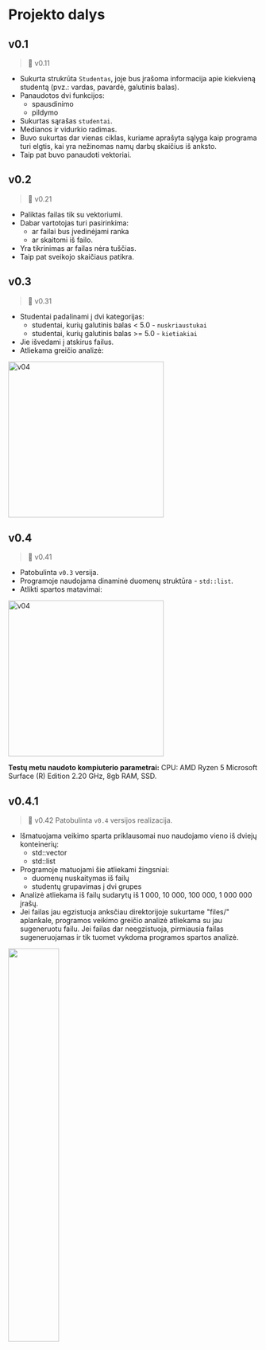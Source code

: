 # **Projekto dalys**

## **v0.1** 
> :bookmark: v0.11
- Sukurta strukrūta `Studentas`, joje bus įrašoma informacija apie kiekvieną studentą (pvz.: vardas, pavardė, galutinis balas).
- Panaudotos dvi funkcijos: 
  - spausdinimo
  - pildymo
- Sukurtas sąrašas `studentai`.
- Medianos ir vidurkio radimas.
- Buvo sukurtas dar vienas ciklas, kuriame aprašyta sąlyga kaip programa turi elgtis, kai yra nežinomas namų darbų skaičius iš anksto.
- Taip pat buvo panaudoti vektoriai.

## **v0.2** 
> :bookmark: v0.21
- Paliktas failas tik su vektoriumi.
- Dabar vartotojas turi pasirinkima: 
  - ar failai bus įvedinėjami ranka 
  - ar skaitomi iš failo.
- Yra tikrinimas ar failas nėra tuščias.
- Taip pat sveikojo skaičiaus patikra.

## **v0.3** 
> :bookmark: v0.31
- Studentai padalinami į dvi kategorijas: 
  - studentai, kurių galutinis balas < 5.0 - `nuskriaustukai`
  - studentai, kurių galutinis balas >= 5.0 - `kietiakiai`
- Jie išvedami į atskirus failus.
- Atliekama greičio analizė:
<img width="313" alt="v04" src="https://user-images.githubusercontent.com/91346039/199539302-0ed431df-c8ed-49f1-907e-ec9e624d9afa.png">

## **v0.4** 
> :bookmark: v0.41
- Patobulinta `v0.3` versija.
- Programoje naudojama dinaminė duomenų struktūra - `std::list`.
- Atlikti spartos matavimai:
<img width="313" alt="v04" src="https://user-images.githubusercontent.com/91346039/199539697-be4faa6d-8bbe-4d80-80b5-b47d249d29a7.png">

**Testų metu naudoto kompiuterio parametrai:** CPU: AMD Ryzen 5 Microsoft Surface (R) Edition 2.20 GHz, 8gb RAM, SSD.

## **v0.4.1** 
> :bookmark: v0.42
Patobulinta `v0.4` versijos realizacija.
- Išmatuojama veikimo sparta priklausomai nuo naudojamo vieno iš dviejų konteinerių:
  - std::vector
  - std::list
- Programoje matuojami šie atliekami žingsniai:
  - duomenų nuskaitymas iš failų
  - studentų grupavimas į dvi grupes
- Analizė atliekama iš failų sudarytų iš 1 000, 10 000, 100 000, 1 000 000 įrašų.
- Jei failas jau egzistuoja anksčiau direktorijoje sukurtame "files/" aplankale, programos veikimo greičio analizė atliekama su jau sugeneruotu failu.
Jei failas dar neegzistuoja, pirmiausia failas sugeneruojamas ir tik tuomet vykdoma programos spartos analizė.
<img src="https://user-images.githubusercontent.com/91346039/202247096-309f0873-733b-4008-bef9-b4d41dcbbef2.png" width=45% height=45%>



